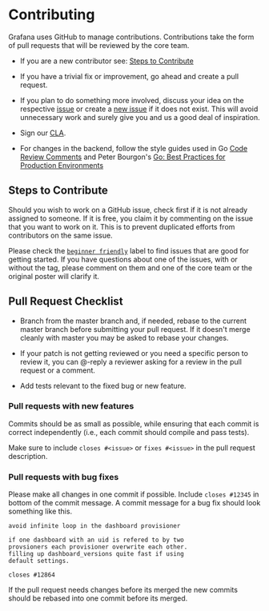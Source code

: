 
# Contributing

Grafana uses GitHub to manage contributions.
Contributions take the form of pull requests that will be reviewed by the core team.

* If you are a new contributor see: [Steps to Contribute](#steps-to-contribute)

* If you have a trivial fix or improvement, go ahead and create a pull request.

* If you plan to do something more involved, discuss your idea on the respective [issue](https://github.com/grafana/grafana/issues) or create a [new issue](https://github.com/grafana/grafana/issues/new) if it does not exist. This will avoid unnecessary work and surely give you and us a good deal of inspiration.

* Sign our [CLA](http://docs.grafana.org/contribute/cla/). 

* For changes in the backend, follow the style guides used in Go [Code Review Comments](https://code.google.com/p/go-wiki/wiki/CodeReviewComments) and Peter Bourgon's [Go: Best Practices for Production Environments](http://peter.bourgon.org/go-in-production/#formatting-and-style)

## Steps to Contribute

Should you wish to work on a GitHub issue, check first if it is not already assigned to someone. If it is free, you claim it by commenting on the issue that you want to work on it. This is to prevent duplicated efforts from contributors on the same issue.

Please check the [`beginner friendly`](https://github.com/grafana/grafana/issues?q=is%3Aopen+is%3Aissue+label%3A%22beginner+friendly%22) label to find issues that are good for getting started. If you have questions about one of the issues, with or without the tag, please comment on them and one of the core team or the original poster will clarify it.

## Pull Request Checklist

* Branch from the master branch and, if needed, rebase to the current master branch before submitting your pull request. If it doesn't merge cleanly with master you may be asked to rebase your changes.

* If your patch is not getting reviewed or you need a specific person to review it, you can @-reply a reviewer asking for a review in the pull request or a comment.

* Add tests relevant to the fixed bug or new feature.

### Pull requests with new features
Commits should be as small as possible, while ensuring that each commit is correct independently (i.e., each commit should compile and pass tests).

Make sure to include `closes #<issue>` or `fixes #<issue>` in the pull request description. 

### Pull requests with bug fixes
Please make all changes in one commit if possible. Include `closes #12345` in bottom of the commit message.
A commit message for a bug fix should look something like this.

```
avoid infinite loop in the dashboard provisioner

if one dashboard with an uid is refered to by two
provsioners each provisioner overwrite each other.
filling up dashboard_versions quite fast if using
default settings.

closes #12864
```

If the pull request needs changes before its merged the new commits should be rebased into one commit before its merged. 